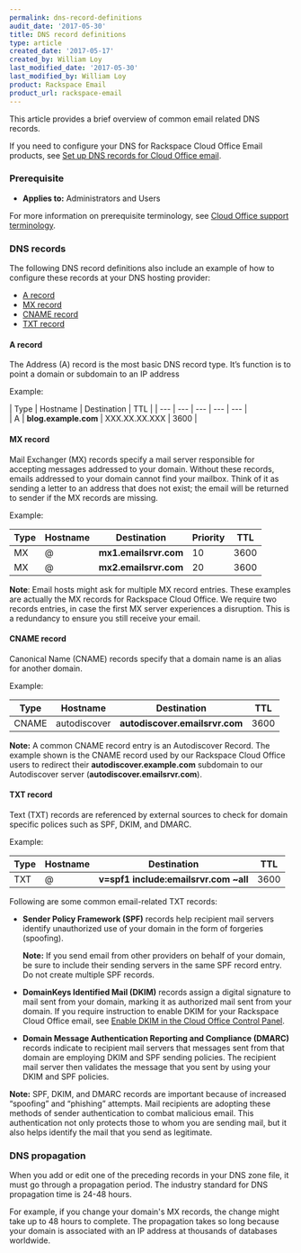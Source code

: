 ```yaml
---
permalink: dns-record-definitions
audit_date: '2017-05-30'
title: DNS record definitions
type: article
created_date: '2017-05-17'
created_by: William Loy
last_modified_date: '2017-05-30'
last_modified_by: William Loy
product: Rackspace Email
product_url: rackspace-email
---
```


This article provides a brief overview of common email related DNS records.

If you need to configure your DNS for Rackspace Cloud Office Email products, see [Set up DNS records for Cloud Office email](/support/how-to/set-up-dns-records-for-cloud-office-email).

### Prerequisite

- **Applies to:** Administrators and Users

For more information on prerequisite terminology, see [Cloud Office support terminology](/support/how-to/cloud-office-support-terminology).

### DNS records

The following DNS record definitions also include an example of how to configure these records at your DNS hosting provider:

- [A record](#a-record)
- [MX record](#mx-record)
- [CNAME record](#cname-record)
- [TXT record](#txt-record)

#### A record  

The Address (A) record is the most basic DNS record type. It’s function is to point a domain or subdomain to an IP address

Example:

| Type | Hostname | Destination | TTL |
| --- | --- | --- | --- | --- |        
| A | **blog.example.com** | XXX.XX.XX.XXX | 3600 |

#### MX record

Mail Exchanger (MX) records specify a mail server responsible for accepting messages addressed to your domain. Without these records, emails addressed to your domain cannot find your mailbox. Think of it as sending a letter to an address that does not exist; the email will be returned to sender if the MX records are missing.

Example:

| Type | Hostname | Destination | Priority | TTL |
| --- | --- | --- | --- | --- |        
| MX | @  | **mx1.emailsrvr.com** | 10 | 3600 |
| MX | @  | **mx2.emailsrvr.com** | 20 | 3600 |

**Note**: Email hosts might ask for multiple MX record entries. These examples are actually the MX records for Rackspace Cloud Office. We require two records entries, in case the first MX server experiences a disruption. This is a redundancy to ensure you still receive your email.

#### CNAME record

Canonical Name (CNAME) records specify that a domain name is an alias for another domain.

Example:

| Type | Hostname | Destination | TTL |
| --- | --- | --- | --- |        
| CNAME | autodiscover | **autodiscover.emailsrvr.com** | 3600 |

**Note:** A common CNAME record entry is an Autodiscover Record. The example shown is the CNAME record used by our Rackspace Cloud Office users to redirect their **autodiscover.example.com** subdomain to our Autodiscover server (**autodiscover.emailsrvr.com**).

#### TXT record

Text (TXT) records are referenced by external sources to check for domain specific polices such as SPF, DKIM, and DMARC.

Example:

| Type | Hostname | Destination | TTL |
| --- | --- | --- | --- |        
| TXT | @ | **v=spf1 include:emailsrvr.com ~all** | 3600 |

Following are some common email-related TXT records:

- **Sender Policy Framework (SPF)** records help recipient mail servers identify unauthorized use of your domain in the form of forgeries (spoofing).

   **Note:** If you send email from other providers on behalf of your domain, be sure to include their sending servers in the same SPF record entry. Do not create multiple SPF records.

- **DomainKeys Identified Mail (DKIM)** records assign a digital signature to mail sent from your domain, marking it as authorized mail sent from your domain. If you require instruction to enable DKIM for your Rackspace Cloud Office email, see [Enable DKIM in the Cloud Office Control Panel](/support/how-to/enable-dkim-in-the-cloud-office-control-panel/).

- **Domain Message Authentication Reporting and Compliance (DMARC)** records indicate to recipient mail servers that messages sent from that domain are employing DKIM and SPF sending policies. The recipient mail server then validates the message that you sent by using your DKIM and SPF policies.

**Note:** SPF, DKIM, and DMARC records are important because of increased “spoofing” and “phishing” attempts. Mail recipients are adopting these methods of sender authentication to combat malicious email. This authentication not only protects those to whom you are sending mail, but it also helps identify the mail that you send as legitimate.

### DNS propagation

When you add or edit one of the preceding records in your DNS zone file, it must go through a propagation period. The industry standard for DNS propagation time is 24-48 hours.

For example, if you change your domain's MX records, the change might  take up to 48 hours to complete. The propagation takes so long because your domain is associated with an IP address at thousands of databases worldwide.
